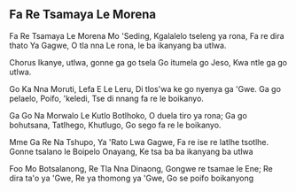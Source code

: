 ## Fa Re Tsamaya Le Morena

Fa Re Tsamaya Le Morena Mo 'Seding,
Kgalalelo tseleng ya rona,
Fa re dira thato Ya Gagwe, O tla nna
Le rona, le ba ikanyang ba utlwa.

Chorus
Ikanye, utlwa, gonne ga go tsela
Go itumela go Jeso, Kwa ntle ga go utlwa.

Go Ka Nna Moruti, Lefa E Le Leru,
Di tlos'wa ke go nyenya ga 'Gwe.
Ga go pelaelo, Poifo, 'keledi,
Tse di nnang fa re le boikanyo.

Ga Go Na Morwalo Le Kutlo Botlhoko,
O duela tiro ya rona;
Ga go bohutsana, Tatlhego, Khutlugo,
Go sego fa re le boikanyo.

Mme Ga Re Na Tshupo, Ya 'Rato Lwa Gagwe,
Fa re ise re latlhe tsotlhe.
Gonne tsalano le Boipelo Onayang,
Ke tsa ba ba ikanyang ba utlwa

Foo Mo Botsalanong, Re Tla Nna Dinaong,
Gongwe re tsamae le Ene;
Re dira ta'o ya 'Gwe, Re ya thomong ya 'Gwe,
Go se poifo boikanyong

